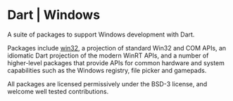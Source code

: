 # Dart | Windows

A suite of packages to support Windows development with Dart.

Packages include [win32](https://pub.dev/packages/win32), a projection of
standard Win32 and COM APIs, an idiomatic Dart projection of the modern WinRT
APIs, and a number of higher-level packages that provide APIs for common
hardware and system capabilities such as the Windows registry, file picker and
gamepads.

All packages are licensed permissively under the BSD-3 license, and welcome
well tested contributions.
